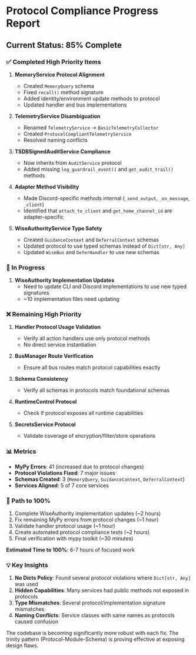# Protocol Compliance Progress Report

## Current Status: 85% Complete

### ✅ Completed High Priority Items

1. **MemoryService Protocol Alignment**
   - Created `MemoryQuery` schema
   - Fixed `recall()` method signature
   - Added identity/environment update methods to protocol
   - Updated handler and bus implementations

2. **TelemetryService Disambiguation**
   - Renamed `TelemetryService` → `BasicTelemetryCollector`
   - Created `ProtocolCompliantTelemetryService`
   - Resolved naming conflicts

3. **TSDBSignedAuditService Compliance**
   - Now inherits from `AuditService` protocol
   - Added missing `log_guardrail_event()` and `get_audit_trail()` methods

4. **Adapter Method Visibility**
   - Made Discord-specific methods internal (`_send_output`, `_on_message`, `_client`)
   - Identified that `attach_to_client` and `get_home_channel_id` are adapter-specific

5. **WiseAuthorityService Type Safety**
   - Created `GuidanceContext` and `DeferralContext` schemas
   - Updated protocol to use typed schemas instead of `Dict[str, Any]`
   - Updated `WiseBus` and `DeferHandler` to use new schemas

### 🚧 In Progress

1. **WiseAuthority Implementation Updates**
   - Need to update CLI and Discord implementations to use new typed signatures
   - ~10 implementation files need updating

### ❌ Remaining High Priority

1. **Handler Protocol Usage Validation**
   - Verify all action handlers use only protocol methods
   - No direct service instantiation

2. **BusManager Route Verification**
   - Ensure all bus routes match protocol capabilities exactly

3. **Schema Consistency**
   - Verify all schemas in protocols match foundational schemas

4. **RuntimeControl Protocol**
   - Check if protocol exposes all runtime capabilities

5. **SecretsService Protocol**
   - Validate coverage of encryption/filter/store operations

### 📊 Metrics

- **MyPy Errors**: 41 (increased due to protocol changes)
- **Protocol Violations Fixed**: 7 major issues
- **Schemas Created**: 3 (`MemoryQuery`, `GuidanceContext`, `DeferralContext`)
- **Services Aligned**: 5 of 7 core services

### 🎯 Path to 100%

1. Complete WiseAuthority implementation updates (~2 hours)
2. Fix remaining MyPy errors from protocol changes (~1 hour)
3. Validate handler protocol usage (~1 hour)
4. Create automated protocol compliance tests (~2 hours)
5. Final verification with mypy toolkit (~30 minutes)

**Estimated Time to 100%**: 6-7 hours of focused work

### 💡 Key Insights

1. **No Dicts Policy**: Found several protocol violations where `Dict[str, Any]` was used
2. **Hidden Capabilities**: Many services had public methods not exposed in protocols
3. **Type Mismatches**: Several protocol/implementation signature mismatches
4. **Naming Conflicts**: Service classes with same names as protocols caused confusion

The codebase is becoming significantly more robust with each fix. The trinity pattern (Protocol-Module-Schema) is proving effective at exposing design flaws.